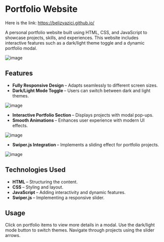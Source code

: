 # Portfolio Website
Here is the link: https://belizyazici.github.io/

A personal portfolio website built using HTML, CSS, and JavaScript to showcase projects, skills, and experiences. This website includes interactive features such as a dark/light theme toggle and a dynamic portfolio modal.


![image](https://github.com/user-attachments/assets/a4b4773d-2dda-4ca3-b6a5-2ef537d066a0)

## Features

- <b> Fully Responsive Design </b> – Adapts seamlessly to different screen sizes.
- <b> Dark/Light Mode Toggle </b> – Users can switch between dark and light themes.

![image](https://github.com/user-attachments/assets/651600c6-cccb-45ea-9dca-8f32706d869f)

- <b> Interactive Portfolio Section </b> – Displays projects with modal pop-ups.
- <b> Smooth Animations </b> – Enhances user experience with modern UI effects.

![image](https://github.com/user-attachments/assets/2cd7dd0d-514a-4b51-8a45-0126b36c2a14)

- <b> Swiper.js Integration </b> – Implements a sliding effect for portfolio projects.

![image](https://github.com/user-attachments/assets/c6b56cd9-3858-45b1-bad7-cb7ea1ed6295)

## Technologies Used

- <b> HTML </b> – Structuring the content.
- <b> CSS </b> – Styling and layout.
- <b> JavaScript </b> – Adding interactivity and dynamic features.
- <b> Swiper.js </b> – Implementing a responsive slider.

## Usage

Click on portfolio items to view more details in a modal.
Use the dark/light mode button to switch themes.
Navigate through projects using the slider arrows.








